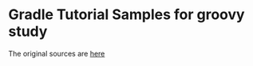 # Gradle Tutorial Samples for groovy study

The original sources are [here](https://github.com/gradle/gradle/tree/7e6d127c3004bd458883c91813155baa852eb7c3/subprojects/docs/src/samples/userguide/tutorial)